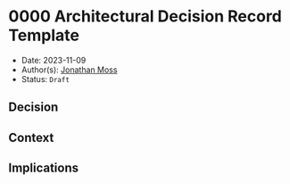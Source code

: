# 0000 Architectural Decision Record Template

- Date: 2023-11-09
- Author(s): [Jonathan Moss][jmoss]
- Status: `Draft`

## Decision

<!---
The outcome this decision record is recording
--->

## Context
<!---
The background discussion the covers the context of the decision. It should answer
questions such as:

- What is the history of this decision?
- What is already in place?
- What other ideas were considered and rejected?
- Are there any non-obvious constraints that need to be taken into account
--->
## Implications
<!---
All technical decisions are compromises to some extent. The implications section is
intented to highlight those compromises and can also be used to record triggers for
situations in which the decision should be reconsidered.
--->

<!-- Links -->
[jmoss]: mailto:jonathan.moss@ackama.com
